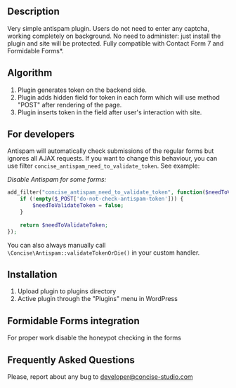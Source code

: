 ## Description

Very simple antispam plugin.
Users do not need to enter any captcha, working completely on background.
No need to administer: just install the plugin and site will be protected.
Fully compatible with Contact Form 7 and Formidable Forms*.

##  Algorithm
1. Plugin generates token on the backend side.
2. Plugin adds hidden field for token in each form which will use method "POST" after rendering of the page.
3. Plugin inserts token in the field after user's interaction with site.

## For developers

Antispam will automatically check submissions of the regular forms but ignores all AJAX requests.
If you want to change this behaviour, you can use filter `concise_antispam_need_to_validate_token`. 
See example:

_Disable Antispam for some forms:_
```php
add_filter("concise_antispam_need_to_validate_token", function($needToValidateToken) {
    if (!empty($_POST['do-not-check-antispam-token'])) {
        $needToValidateToken = false;
    }
    
    return $needToValidateToken;
});
```

You can also always manually call `\Concise\Antispam::validateTokenOrDie()` in your custom handler.

## Installation

1. Upload plugin to plugins directory
2. Active plugin through the "Plugins" menu in WordPress

## Formidable Forms integration

For proper work disable the honeypot checking in the forms

## Frequently Asked Questions

Please, report about any bug to developer@concise-studio.com
